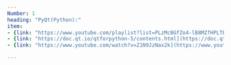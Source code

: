 ```yaml
---
Number: 1
heading: "PyQt(Python):"
item: 
- {link: "https://www.youtube.com/playlist?list=PLzMcBGfZo4-lB8MZfHPLTEHO9zJDDLpYj", name: "https://www.youtube.com/playlist?list=PLzMcBGfZo4-lB8MZfHPLTEHO9zJDDLpYj" }
- {link: "https://doc.qt.io/qtforpython-5/contents.html](https://doc.qt.io/qtforpython-5/contents.html", name: "https://doc.qt.io/qtforpython-5/contents.html" }
- {link: "https://www.youtube.com/watch?v=Z1N9JzNax2k](https://www.youtube.com/watch?v=Z1N9JzNax2k", name: "https://www.youtube.com/watch?v=Z1N9JzNax2k" }

---
```


<!-- - [1. https://www.youtube.com/playlist?list=PLzMcBGfZo4-lB8MZfHPLTEHO9zJDDLpYj](https://www.youtube.com/playlist?list=PLzMcBGfZo4-lB8MZfHPLTEHO9zJDDLpYj)
- [2. https://doc.qt.io/qtforpython-5/contents.html](https://doc.qt.io/qtforpython-5/contents.html)
- [3. https://www.youtube.com/watch?v=Z1N9JzNax2k](https://www.youtube.com/watch?v=Z1N9JzNax2k) -->
